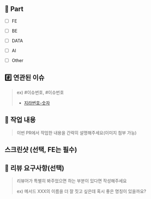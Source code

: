 ## 🔘 Part

- [ ] FE

- [ ] BE

- [ ] DATA

- [ ] AI

- [ ] Other

## #️⃣ 연관된 이슈

> ex) #이슈번호, #이슈번호
> - [지라번호-숫자](지라주소)


## 📝 작업 내용

> 이번 PR에서 작업한 내용을 간략히 설명해주세요(이미지 첨부 가능)

## 스크린샷 (선택, FE는 필수)

## 💬 리뷰 요구사항(선택)

> 리뷰어가 특별히 봐주었으면 하는 부분이 있다면 작성해주세요
>
> ex) 메서드 XXX의 이름을 더 잘 짓고 싶은데 혹시 좋은 명칭이 있을까요?
